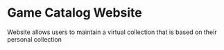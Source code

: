 # Game Catalog Website
Website allows users to maintain a virtual collection that is based on their personal collection 
